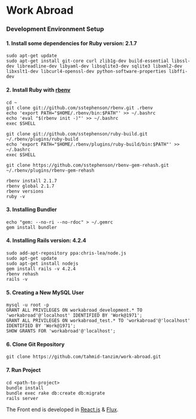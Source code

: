 # Work Abroad

### Development Environment Setup
#### 1. Install some dependencies for Ruby version: 2.1.7
```
sudo apt-get update
sudo apt-get install git-core curl zlib1g-dev build-essential libssl-dev libreadline-dev libyaml-dev libsqlite3-dev sqlite3 libxml2-dev libxslt1-dev libcurl4-openssl-dev python-software-properties libffi-dev
```
#### 2. Install Ruby with [rbenv](https://github.com/sstephenson/rbenv)
```
cd ~
git clone git://github.com/sstephenson/rbenv.git .rbenv
echo 'export PATH="$HOME/.rbenv/bin:$PATH"' >> ~/.bashrc
echo 'eval "$(rbenv init -)"' >> ~/.bashrc
exec $SHELL

git clone git://github.com/sstephenson/ruby-build.git ~/.rbenv/plugins/ruby-build
echo 'export PATH="$HOME/.rbenv/plugins/ruby-build/bin:$PATH"' >> ~/.bashrc
exec $SHELL

git clone https://github.com/sstephenson/rbenv-gem-rehash.git ~/.rbenv/plugins/rbenv-gem-rehash

rbenv install 2.1.7
rbenv global 2.1.7
rbenv versions
ruby -v
```
#### 3. Installing Bundler
```
echo "gem: --no-ri --no-rdoc" > ~/.gemrc
gem install bundler
```
#### 4. Installing Rails version: 4.2.4
```
sudo add-apt-repository ppa:chris-lea/node.js
sudo apt-get update
sudo apt-get install nodejs
gem install rails -v 4.2.4
rbenv rehash
rails -v
```
#### 5. Creating a New MySQL User
```
mysql -u root -p
GRANT ALL PRIVILEGES ON workabroad_development.* TO 'workabroad'@'localhost' IDENTIFIED BY 'Work@1971';
GRANT ALL PRIVILEGES ON workabroad_test.* TO 'workabroad'@'localhost' IDENTIFIED BY 'Work@1971';
SHOW GRANTS FOR 'workabroad'@'localhost';
```
#### 6. Clone Git Repository
```
git clone https://github.com/tahmid-tanzim/work-abroad.git
```
#### 7. Run Project
 ```
 cd <path-to-project>
 bundle install
 bundle exec rake db:create db:migrate
 rails server
 ```
The Front end is developed in [React.js](https://facebook.github.io/react/) & [Flux](https://facebook.github.io/flux/).
